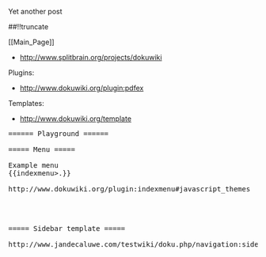 Yet another post

[meta:author]: <> (Jonas Colmsjo)
[meta:title]: <> (Docuwiki.md)
[meta:date]: <> (2012-01-01)
[meta:nested:key]: <> (Metadata value)

##!!truncate


[[Main_Page]]


* http://www.splitbrain.org/projects/dokuwiki


Plugins:
* http://www.dokuwiki.org/plugin:pdfex

Templates:
* http://www.dokuwiki.org/template

<pre>
====== Playground ======

===== Menu =====

Example menu
{{indexmenu>.}}

http://www.dokuwiki.org/plugin:indexmenu#javascript_themes




===== Sidebar template =====

http://www.jandecaluwe.com/testwiki/doku.php/navigation:sidebar_install

</pre>
